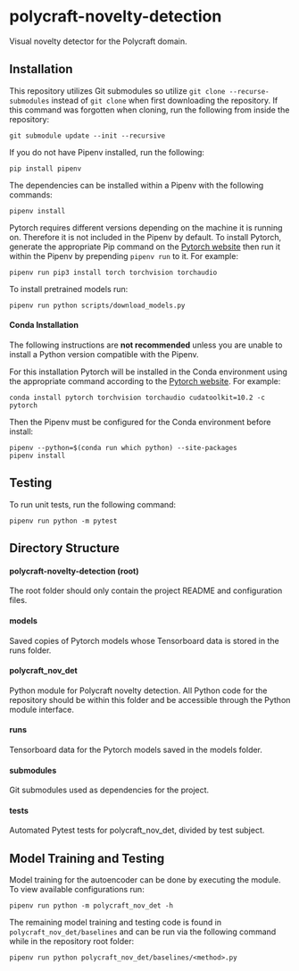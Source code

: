 # polycraft-novelty-detection
Visual novelty detector for the Polycraft domain.

## Installation

This repository utilizes Git submodules so utilize ```git clone --recurse-submodules``` instead of ```git clone``` when first downloading the repository. If this command was forgotten when cloning, run the following from inside the repository:
```
git submodule update --init --recursive
```

If you do not have Pipenv installed, run the following:
```
pip install pipenv
```
The dependencies can be installed within a Pipenv with the following commands:
```
pipenv install
```
Pytorch requires different versions depending on the machine it is running on. Therefore it is not included in the Pipenv by default. To install Pytorch, generate the appropriate Pip command on the [Pytorch website](https://pytorch.org/get-started/locally/) then run it within the Pipenv by prepending ```pipenv run``` to it. For example:
```
pipenv run pip3 install torch torchvision torchaudio
```

To install pretrained models run:
```
pipenv run python scripts/download_models.py
```

#### Conda Installation

The following instructions are **not recommended** unless you are unable to install a Python version compatible with the Pipenv.

For this installation Pytorch will be installed in the Conda environment using the appropriate command according to the [Pytorch website](https://pytorch.org/get-started/locally/). For example:
```
conda install pytorch torchvision torchaudio cudatoolkit=10.2 -c pytorch
```

Then the Pipenv must be configured for the Conda environment before install:
```
pipenv --python=$(conda run which python) --site-packages
pipenv install
```

## Testing
To run unit tests, run the following command:
```
pipenv run python -m pytest
```

## Directory Structure

#### polycraft-novelty-detection (root)

The root folder should only contain the project README and configuration files.

#### models

Saved copies of Pytorch models whose Tensorboard data is stored in the runs folder.

#### polycraft_nov_det

Python module for Polycraft novelty detection. All Python code for the repository should be within this folder and be accessible through the Python module interface.

#### runs

Tensorboard data for the Pytorch models saved in the models folder.

#### submodules

Git submodules used as dependencies for the project.

#### tests

Automated Pytest tests for polycraft_nov_det, divided by test subject.

## Model Training and Testing

Model training for the autoencoder can be done by executing the module. To view available configurations run:

```
pipenv run python -m polycraft_nov_det -h
```

The remaining model training and testing code is found in ```polycraft_nov_det/baselines``` and can be run via the following command while in the repository root folder:

```
pipenv run python polycraft_nov_det/baselines/<method>.py
```
